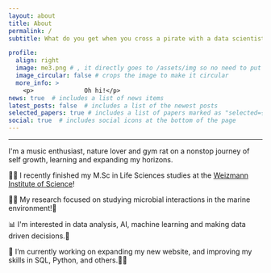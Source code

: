 ```yaml
---
layout: about
title: About
permalink: /
subtitle: What do you get when you cross a pirate with a data scientist? Someone who specializes in Rrrr

profile:
  align: right
  image: me3.png # , it directly goes to /assets/img so no need to put the entire path
  image_circular: false # crops the image to make it circular
  more_info: >
    <p>              Oh hi!</p> 
news: true  # includes a list of news items
latest_posts: false  # includes a list of the newest posts
selected_papers: true # includes a list of papers marked as "selected={true}"
social: true  # includes social icons at the bottom of the page
---
```


***

I'm a music enthusiast, nature lover and gym rat on a nonstop journey of self growth, learning and expanding my horizons.

 :man_student: I recently finished my M\.Sc in Life Sciences studies at the [Weizmann Institute of Science](https://weizmann.ac.il/)!  <br/>

 :man_scientist: My research focused on studying microbial interactions in the marine environment!:microbe:  <br/>

 :bar_chart: I'm interested in data analysis, AI, machine learning and making data driven decisions.:robot: <br/> 

 🔭 I’m currently working on expanding my new website, and improving my skills in SQL, Python, and others.:man_technologist: <br/>

